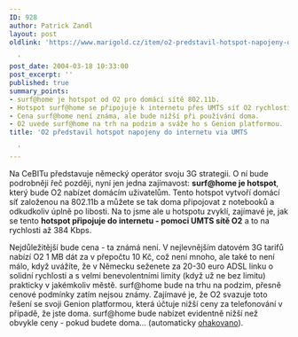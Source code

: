 ```yaml
---
ID: 928
author: Patrick Zandl
layout: post
oldlink: 'https://www.marigold.cz/item/o2-predstavil-hotspot-napojeny-do-internetu-via-umts

  '
post_date: 2004-03-18 10:33:00
post_excerpt: ''
published: true
summary_points:
- surf@home je hotspot od O2 pro domácí sítě 802.11b.
- Hotspot surf@home se připojuje k internetu přes UMTS síť O2 rychlostí 384 Kbps.
- Cena surf@home není známa, ale bude nižší při používání doma.
- O2 uvede surf@home na trh na podzim a sváže ho s Genion platformou.
title: 'O2 představil hotspot napojeny do internetu via UMTS

  '
---
```


<p>
Na CeBITu představuje německý operátor svoju 3G strategii. O ní bude podrobněji řeč později, nyní jen jedna zajímavost: <STRONG>surf@home je hotspot</STRONG>, který bude O2 nabízet domácím uživatelům. Tento hotspot vytvoří domácí síť založenou na 802.11b a můžete se tak doma připojovat z notebooků a odkudkoliv úplně po libosti. Na to jsme ale u hotspotu zvyklí, zajímavé je, jak se tento <STRONG>hotspot připojuje do internetu - pomoci UMTS sítě O2</STRONG> a to na rychlosti až 384 Kbps. </p>

<p>
Nejdůležitější bude cena - ta známá není. V nejlevnějším datovém 3G tarifů nabízí O2 1 MB dát za v přepočtu 10 Kč, což není mnoho, ale také to není málo, když uvážíte, že v Německu seženete za 20-30 euro ADSL linku o solidní rychlosti a s velmi benevolentními limity (když už ne bez limitu) prakticky v jakémkoliv městě. surf@home bude na trhu na podzim, přesně cenové podmínky zatím nejsou známy. Zajímavé je, že O2 svazuje toto řešení se svoji Genion platformou, která účtuje nižší ceny za telefonování v případě, že jste doma. surf@home bude nabízet evidentně nižší než obvykle ceny - pokud budete doma... (automaticky <A href="http://nlp.fi.muni.cz/cz_accent/index.php" target=_blank>ohakovano</A>).</p>